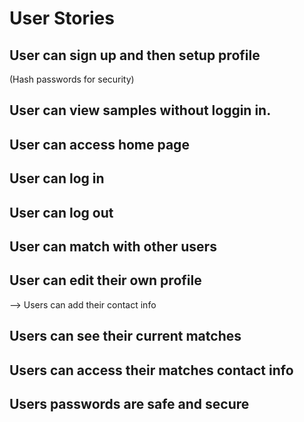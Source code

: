 # User Stories

## User can sign up and then setup profile
(Hash passwords for security)

## User can view samples without loggin in. 
## User can access home page

## User can log in
## User can log out

## User can match with other users

## User can edit their own profile
--> Users can add their contact info

## Users can see their current matches

## Users can access their matches contact info

## Users passwords are safe and secure

